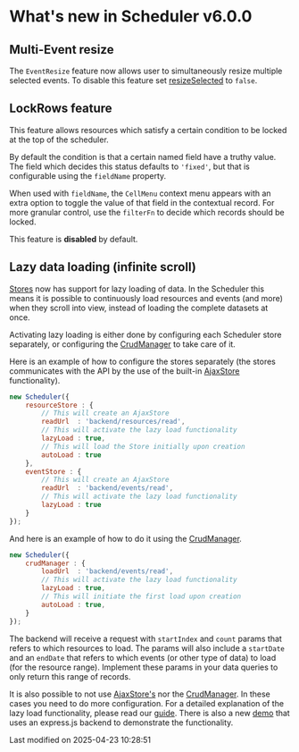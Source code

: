 # What's new in Scheduler v6.0.0

## Multi-Event resize

The `EventResize` feature now allows user to simultaneously resize multiple selected events. To disable this feature
set [resizeSelected](##Scheduler/feature/EventResize#config-resizeSelected) to `false`.

## LockRows feature

This feature allows resources which satisfy a certain condition to be locked at the top of the scheduler.

By default the condition is that a certain named field have a truthy value. The field which decides
this status defaults to `'fixed'`, but that is configurable using the `fieldName` property.

When used with `fieldName`, the `CellMenu` context menu appears with an extra option to toggle the value of
that field in the contextual record. For more granular control, use the `filterFn` to decide which records
should be locked.

This feature is **disabled** by default.

<div class="external-example" data-file="Scheduler/feature/LockRows.js"></div>

## Lazy data loading (infinite scroll)

[Stores](#Core/data/Store) now has support for lazy loading of data. In the Scheduler this means it is possible to
continuously load resources and events (and more) when they scroll into view, instead of loading the complete datasets
at once.

Activating lazy loading is either done by configuring each Scheduler store separately, or configuring the
[CrudManager](#Scheduler/data/CrudManager) to take care of it.

Here is an example of how to configure the stores separately (the stores communicates with the API by the use of the
built-in [AjaxStore](#Core/data/AjaxStore) functionality).

```javascript
new Scheduler({
    resourceStore : {
        // This will create an AjaxStore
        readUrl  : 'backend/resources/read',
        // This will activate the lazy load functionality
        lazyLoad : true,
        // This will load the Store initially upon creation
        autoLoad : true
    },
    eventStore : {
        // This will create an AjaxStore
        readUrl  : 'backend/events/read',
        // This will activate the lazy load functionality
        lazyLoad : true
    }
});
```

And here is an example of how to do it using the [CrudManager](#Scheduler/data/CrudManager).

```javascript
new Scheduler({
    crudManager : {
        loadUrl  : 'backend/events/read',
        // This will activate the lazy load functionality
        lazyLoad : true,
        // This will initiate the first load upon creation
        autoLoad : true,
    }
});
```
The backend will receive a request with `startIndex` and `count` params that refers to which resources to load. The
params will also include a `startDate` and an `endDate` that refers to which events (or other type of data) to load (for
the resource range). Implement these params in your data queries to only return this range of records.

It is also possible to not use [AjaxStore's](#Core/data/AjaxStore) nor the
[CrudManager](#Scheduler/data/CrudManager). In these cases you need to do more configuration. For a detailed
explanation of the lazy load functionality, please read our [guide](#Grid/guides/data/lazyloading.md). There is also a
new [demo](https://bryntum.com/products/scheduler/examples/infinite-scroll/) that uses an express.js backend to
demonstrate the functionality.


<p class="last-modified">Last modified on 2025-04-23 10:28:51</p>